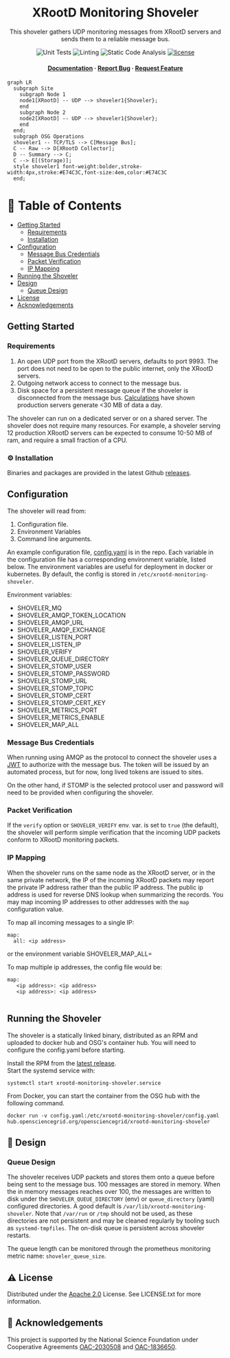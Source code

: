 
<div align="center">

  <h1>XRootD Monitoring Shoveler</h1>
  
  <p>
    This shoveler gathers UDP monitoring messages from XRootD servers and sends them to a reliable message bus.
  </p>

<!-- Badges -->
<p>
    <img src="https://img.shields.io/github/workflow/status/opensciencegrid/xrootd-monitoring-shoveler/Test?label=Unit%20Testing" alt="Unit Tests" />
    <img src="https://img.shields.io/github/workflow/status/opensciencegrid/xrootd-monitoring-shoveler/golangci-lint?label=Go%20Linting" alt="Linting" />
    <img src="https://img.shields.io/github/workflow/status/opensciencegrid/xrootd-monitoring-shoveler/CodeQL?label=CodeQL%20Static%20Analysis" alt="Static Code Analysis" />
  <a href="https://github.com/opensciencegrid/xrootd-monitoring-shoveler/blob/main/LICENSE.txt">
    <img src="https://img.shields.io/github/license/opensciencegrid/xrootd-monitoring-shoveler" alt="license" />
  </a>
</p>
   
<h4>
    <a href="https://opensciencegrid.org/docs/data/xrootd/install-shoveler/">Documentation</a>
  <span> · </span>
    <a href="https://github.com/opensciencegrid/xrootd-monitoring-shoveler/issues/">Report Bug</a>
  <span> · </span>
    <a href="https://github.com/opensciencegrid/xrootd-monitoring-shoveler/issues/">Request Feature</a>
  </h4>
</div>

```mermaid
graph LR
  subgraph Site
    subgraph Node 1
    node1[XRootD] -- UDP --> shoveler1{Shoveler};
    end
    subgraph Node 2
    node2[XRootD] -- UDP --> shoveler1{Shoveler};
    end
  end;
  subgraph OSG Operations
  shoveler1 -- TCP/TLS --> C[Message Bus];
  C -- Raw --> D[XRootD Collector];
  D -- Summary --> C;
  C --> E[(Storage)];
  style shoveler1 font-weight:bolder,stroke-width:4px,stroke:#E74C3C,font-size:4em,color:#E74C3C
  end;
```

<!-- Table of Contents -->
# :notebook_with_decorative_cover: Table of Contents

- [Getting Started](#getting-started)
  * [Requirements](#Requirements)
  * [Installation](#installation)
- [Configuration](#Configuration)
  * [Message Bus Credentials](#message-bus-credentials)
  * [Packet Verification](#packet-verification)
  * [IP Mapping](#ip-mapping)
- [Running the Shoveler](#running-the-shoveler)
- [Design](#design)
  * [Queue Design](#queue-design)
- [License](#license)
- [Acknowledgements](#acknowledgements)

## Getting Started

### Requirements

1. An open UDP port from the XRootD servers, defaults to port 9993.  The port does not need to be open to the public 
   internet, only the XRootD servers.
2. Outgoing network access to connect to the message bus.
3. Disk space for a persistent message queue if the shoveler is disconnected from the message bus.
[Calculations](https://gist.github.com/djw8605/79b3b5a3f5b928f2f50ff469ce57d028) have shown production servers 
   generate <30 MB of data a day.

The shoveler can run on a dedicated server or on a shared server.  The shoveler does not require many resources.
For example, a shoveler serving 12 production XRootD servers can be expected to consume 10-50 MB of ram, 
and require a small fraction of a CPU.

### :gear: Installation

Binaries and packages are provided in the latest Github [releases](https://github.com/opensciencegrid/xrootd-monitoring-shoveler/releases).

## Configuration

The shoveler will read from:

1. Configuration file.
2. Environment Variables
3. Command line arguments.

An example configuration file, [config.yaml](config/config.yaml) is in the repo.  Each variable in the configuration 
file has a corresponding environment variable, listed below.  The environment variables are useful for deployment in 
docker or kubernetes.  By default, the config is stored in `/etc/xrootd-monitoring-shoveler`.

Environment variables:

* SHOVELER_MQ
* SHOVELER_AMQP_TOKEN_LOCATION
* SHOVELER_AMQP_URL
* SHOVELER_AMQP_EXCHANGE
* SHOVELER_LISTEN_PORT
* SHOVELER_LISTEN_IP
* SHOVELER_VERIFY
* SHOVELER_QUEUE_DIRECTORY
* SHOVELER_STOMP_USER
* SHOVELER_STOMP_PASSWORD
* SHOVELER_STOMP_URL
* SHOVELER_STOMP_TOPIC
* SHOVELER_STOMP_CERT
* SHOVELER_STOMP_CERT_KEY
* SHOVELER_METRICS_PORT
* SHOVELER_METRICS_ENABLE
* SHOVELER_MAP_ALL

### Message Bus Credentials

When running using AMQP as the protocol to connect the shoveler uses a [JWT](https://jwt.io/) to authorize with the message bus.  The token will be issued by an 
automated process, but for now, long lived tokens are issued to sites. 

On the other hand, if STOMP is the selected protocol user and password will need to be provided when configuring the shoveler.

### Packet Verification

If the `verify` option or `SHOVELER_VERIFY` env. var. is set to `true` (the default), the shoveler will perform 
simple verification that the incoming UDP packets conform to XRootD monitoring packets.

### IP Mapping

When the shoveler runs on the same node as the XRootD server, or in the same private network, the IP of the incoming XRootD
packets may report the private IP address rather than the public IP address.  The public ip address is used for reverse
DNS lookup when summarizing the records.  You may map incoming IP addresses to other addresses with the `map` configuration value.

To map all incoming messages to a single IP:

```
map:
  all: <ip address>
```

or the environment variable SHOVELER_MAP_ALL=<ip address>

To map multiple ip addresses, the config file would be:
   
```
map:
   <ip address>: <ip address>
   <ip address>: <ip address>
   
```

## Running the Shoveler

The shoveler is a statically linked binary, distributed as an RPM and uploaded to docker hub and OSG's container hub.
You will need to configure the config.yaml before starting.

Install the RPM from the [latest release](https://github.com/opensciencegrid/xrootd-monitoring-shoveler/releases).  
Start the systemd service with:

    systemctl start xrootd-monitoring-shoveler.service

From Docker, you can start the container from the OSG hub with the following command.

    docker run -v config.yaml:/etc/xrootd-monitoring-shoveler/config.yaml hub.opensciencegrid.org/opensciencegrid/xrootd-monitoring-shoveler

## :compass: Design 

### Queue Design

The shoveler receives UDP packets and stores them onto a queue before being sent to the message bus.  100 messages 
are stored in memory.  When the in memory messages reaches over 100, the messages are written to disk under the 
`SHOVELER_QUEUE_DIRECTORY` (env) or `queue_directory` (yaml) configured directories.  A good default is 
`/var/lib/xrootd-monitoring-shoveler`. Note that `/var/run` or `/tmp` should not be used, as these directories are not persistent
and may be cleaned regularly by tooling such as `systemd-tmpfiles`. The on-disk queue is persistent across shoveler 
restarts.

The queue length can be monitored through the prometheus monitoring metric name: `shoveler_queue_size`.

## :warning: License

Distributed under the [Apache 2.0](https://choosealicense.com/licenses/apache-2.0/) License. See LICENSE.txt for more information.


## :gem: Acknowledgements

This project is supported by the National Science Foundation under Cooperative Agreements [OAC-2030508](https://www.nsf.gov/awardsearch/showAward?AWD_ID=2030508) and [OAC-1836650](https://www.nsf.gov/awardsearch/showAward?AWD_ID=1836650).


